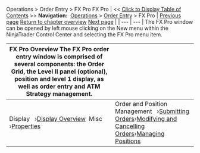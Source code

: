 ﻿
Operations \> Order Entry \> FX Pro
FX Pro
| \<\< [Click to Display Table of Contents](fx_pro.md) \>\> **Navigation:**     [Operations](operations-1.md) \> [Order Entry](order_entry-1.md) \> FX Pro | [Previous page](properties3-1.md) [Return to chapter overview](order_entry-1.md) [Next page](display_overview_fx_pro-1.md) |
| --- | --- |
The FX Pro window can be opened by left mouse clicking on the New menu within the NinjaTrader Control Center and selecting the FX Pro menu item.

| FX Pro Overview The FX Pro order entry window is comprised of several components: the Order Grid, the Level II panel (optional), position and level 1 display, as well as order entry and ATM Strategy management. | |
| --- | --- |
| Display   ›[Display Overview](display_overview_fx_pro-1.md)  Misc   ›[Properties](properties_fx_pro-1.md) | Order and Position Management   ›[Submitting Orders](submitting_orders_fx_pro-1.md)›[Modifying and Cancelling Orders](modifying_and_cancelling_orders_fx_pro-1.md)›[Managing Positions](managing_positions_fx_pro-1.md) |


